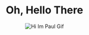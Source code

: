 <!---
milletgilmore/milletgilmore is a ✨ special ✨ repository because its `README.md` (this file) appears on your GitHub profile.
You can click the Preview link to take a look at your changes.
--->

<h1 align="center">Oh, Hello There</h1>

<p align="center">
  <img src="(https://media3.giphy.com/media/v1.Y2lkPTc5MGI3NjExcDVsdnJsbHdyY2NwdmtwcXFqenAyYW1icGtxY2R2aWIyeXhxYzc1diZlcD12MV9pbnRlcm5hbF9naWZfYnlfaWQmY3Q9Zw/hsC6pMRxhvWObJ9bTQ/giphy.gif)" alt="Hi Im Paul Gif">
</p>
